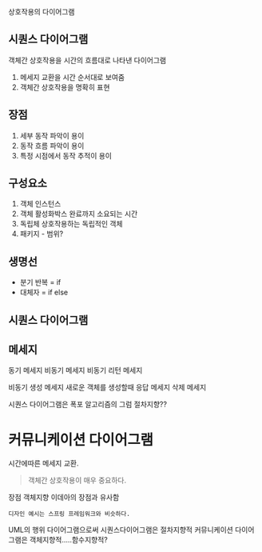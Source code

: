 
상호작용의 다이어그램

## 시퀀스 다이어그램
객체간 상호작용을 시간의 흐름대로 나타낸 다이어그램

1. 메세지 교환을 시간 순서대로 보여줌
2. 객체간 상호작용을 명확히 표현
## 장점

1. 세부 동작 파악이 용이
2. 동작 흐름 파악이 용이
3. 특정 시점에서 동작 추적이 용이
## 구성요소 
1. 객체 인스턴스 
2. 객체 활성화박스 완료까지 소요되는 시간
3. 독립체 상호작용하는 독립적인 객체
4. 패키지 - 범위?




## 생명선

- 분기 반복 = if
- 대체자  = if else 







##  시퀀스 다이어그램 


## 메세지 

동기 메세지 
비동기 메세지
비동기 리턴 메세지

비동기 생성 메세지 새로운 객체를 생성할때
응답 메세지
삭제 메세지


시퀀스 다이어그램은 
폭포 알고리즘의 그럼 절차지향??



# 커뮤니케이션 다이어그램

시간에따른 메세지 교환.
> 객체간 상호작용이 매우 중요하다.



장점 객체지향 이데아의 장점과 유사함




	디자인 예시는 스프링 프레임워크와 비슷하다.

 UML의 행위 다이어그램으로써 
시퀀스다이어그램은 절차지향적
커뮤니케이션 다이어그램은 객체지향적.....함수지향적?